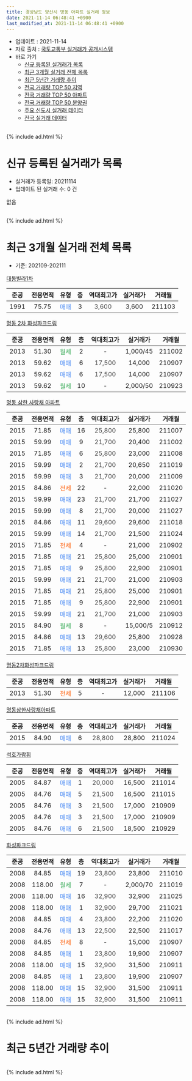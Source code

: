 ```yaml
---
title: 경상남도 양산시 명동 아파트 실거래 정보
date: 2021-11-14 06:48:41 +0900
last_modified_at: 2021-11-14 06:48:41 +0900
---
```


* 업데이트 : 2021-11-14
* 자료 출처 : [국토교통부 실거래가 공개시스템](http://rt.molit.go.kr)
* 바로 가기
    * [신규 등록된 실거래가 목록](#신규-등록된-실거래가-목록)
    * [최근 3개월 실거래 전체 목록](#최근-3개월-실거래-전체-목록)
    * [최근 5년간 거래량 추이](#최근-5년간-거래량-추이)
    * [전국 거래량 TOP 50 지역](https://inasie.github.io/apt-trade-info/최근-3개월-전국에서-가장-거래가-많이-발생한-지역)
    * [전국 거래량 TOP 50 아파트](https://inasie.github.io/apt-trade-info/최근-3개월-전국에서-가장-거래가-많이-발생한-아파트)
    * [전국 거래량 TOP 50 분양권](https://inasie.github.io/apt-trade-info/최근-3개월-전국에서-가장-거래가-많이-발생한-분양권)
    * [주요 신도시 실거래 데이터](https://inasie.github.io/apt-trade-info/주요-신도시)
    * [전국 실거래 데이터](https://inasie.github.io/apt-trade-info/전국)
<br>
{% include ad.html %}
<br>

# 신규 등록된 실거래가 목록
* 실거래가 등록일: 20211114
* 업데이트 된 실거래 수: 0 건

없음

<br>
{% include ad.html %}
<br>

# 최근 3개월 실거래 전체 목록
* 기준: 202109-202111


[대동빌라1차](https://search.naver.com/search.naver?query=%EA%B2%BD%EC%83%81%EB%82%A8%EB%8F%84+%EC%96%91%EC%82%B0%EC%8B%9C+%EB%AA%85%EB%8F%99+%EB%8C%80%EB%8F%99%EB%B9%8C%EB%9D%BC1%EC%B0%A8)

|준공|전용면적|유형|층|역대최고가|실거래가|거래월|
|:---:|:---:|:---:|:---:|:---:|:---:|:---:|
|1991|75.75|<span style="color:#4285f3">매매</span>|3|<span style="color:#444444">3,600</span>|3,600|211103|

[명동 2차 화성파크드림](https://search.naver.com/search.naver?query=%EA%B2%BD%EC%83%81%EB%82%A8%EB%8F%84+%EC%96%91%EC%82%B0%EC%8B%9C+%EB%AA%85%EB%8F%99+%EB%AA%85%EB%8F%99+2%EC%B0%A8+%ED%99%94%EC%84%B1%ED%8C%8C%ED%81%AC%EB%93%9C%EB%A6%BC)

|준공|전용면적|유형|층|역대최고가|실거래가|거래월|
|:---:|:---:|:---:|:---:|:---:|:---:|:---:|
|2013|51.30|<span style="color:#34a853">월세</span>|2|<span style="color:#444444">-</span>|1,000/45|211002|
|2013|59.62|<span style="color:#4285f3">매매</span>|6|<span style="color:#444444">17,500</span>|14,000|210907|
|2013|59.62|<span style="color:#4285f3">매매</span>|6|<span style="color:#444444">17,500</span>|14,000|210907|
|2013|59.62|<span style="color:#34a853">월세</span>|10|<span style="color:#444444">-</span>|2,000/50|210923|

[명동 삼한 사랑채 아파트](https://search.naver.com/search.naver?query=%EA%B2%BD%EC%83%81%EB%82%A8%EB%8F%84+%EC%96%91%EC%82%B0%EC%8B%9C+%EB%AA%85%EB%8F%99+%EB%AA%85%EB%8F%99+%EC%82%BC%ED%95%9C+%EC%82%AC%EB%9E%91%EC%B1%84+%EC%95%84%ED%8C%8C%ED%8A%B8)

|준공|전용면적|유형|층|역대최고가|실거래가|거래월|
|:---:|:---:|:---:|:---:|:---:|:---:|:---:|
|2015|71.85|<span style="color:#4285f3">매매</span>|16|<span style="color:#444444">25,800</span>|25,800|211007|
|2015|59.99|<span style="color:#4285f3">매매</span>|9|<span style="color:#444444">21,700</span>|20,400|211002|
|2015|71.85|<span style="color:#4285f3">매매</span>|6|<span style="color:#444444">25,800</span>|23,000|211008|
|2015|59.99|<span style="color:#4285f3">매매</span>|2|<span style="color:#444444">21,700</span>|20,650|211019|
|2015|59.99|<span style="color:#4285f3">매매</span>|3|<span style="color:#444444">21,700</span>|20,000|211009|
|2015|84.86|<span style="color:#ff5a00">전세</span>|22|<span style="color:#444444">-</span>|22,000|211020|
|2015|59.99|<span style="color:#4285f3">매매</span>|23|<span style="color:#444444">21,700</span>|21,700|211027|
|2015|59.99|<span style="color:#4285f3">매매</span>|8|<span style="color:#444444">21,700</span>|20,000|211027|
|2015|84.86|<span style="color:#4285f3">매매</span>|11|<span style="color:#444444">29,600</span>|29,600|211018|
|2015|59.99|<span style="color:#4285f3">매매</span>|14|<span style="color:#444444">21,700</span>|21,500|211024|
|2015|71.85|<span style="color:#ff5a00">전세</span>|4|<span style="color:#444444">-</span>|21,000|210902|
|2015|71.85|<span style="color:#4285f3">매매</span>|21|<span style="color:#444444">25,800</span>|25,000|210901|
|2015|71.85|<span style="color:#4285f3">매매</span>|9|<span style="color:#444444">25,800</span>|22,900|210901|
|2015|59.99|<span style="color:#4285f3">매매</span>|21|<span style="color:#444444">21,700</span>|21,000|210903|
|2015|71.85|<span style="color:#4285f3">매매</span>|21|<span style="color:#444444">25,800</span>|25,000|210901|
|2015|71.85|<span style="color:#4285f3">매매</span>|9|<span style="color:#444444">25,800</span>|22,900|210901|
|2015|59.99|<span style="color:#4285f3">매매</span>|21|<span style="color:#444444">21,700</span>|21,000|210903|
|2015|84.90|<span style="color:#34a853">월세</span>|8|<span style="color:#444444">-</span>|15,000/5|210912|
|2015|84.86|<span style="color:#4285f3">매매</span>|13|<span style="color:#444444">29,600</span>|25,800|210928|
|2015|71.85|<span style="color:#4285f3">매매</span>|13|<span style="color:#444444">25,800</span>|23,000|210930|

[명동2차화성파크드림](https://search.naver.com/search.naver?query=%EA%B2%BD%EC%83%81%EB%82%A8%EB%8F%84+%EC%96%91%EC%82%B0%EC%8B%9C+%EB%AA%85%EB%8F%99+%EB%AA%85%EB%8F%992%EC%B0%A8%ED%99%94%EC%84%B1%ED%8C%8C%ED%81%AC%EB%93%9C%EB%A6%BC)

|준공|전용면적|유형|층|역대최고가|실거래가|거래월|
|:---:|:---:|:---:|:---:|:---:|:---:|:---:|
|2013|51.30|<span style="color:#ff5a00">전세</span>|5|<span style="color:#444444">-</span>|12,000|211106|

[명동삼한사랑채아파트](https://search.naver.com/search.naver?query=%EA%B2%BD%EC%83%81%EB%82%A8%EB%8F%84+%EC%96%91%EC%82%B0%EC%8B%9C+%EB%AA%85%EB%8F%99+%EB%AA%85%EB%8F%99%EC%82%BC%ED%95%9C%EC%82%AC%EB%9E%91%EC%B1%84%EC%95%84%ED%8C%8C%ED%8A%B8)

|준공|전용면적|유형|층|역대최고가|실거래가|거래월|
|:---:|:---:|:---:|:---:|:---:|:---:|:---:|
|2015|84.90|<span style="color:#4285f3">매매</span>|6|<span style="color:#444444">28,800</span>|28,800|211024|

[석호가람휘](https://search.naver.com/search.naver?query=%EA%B2%BD%EC%83%81%EB%82%A8%EB%8F%84+%EC%96%91%EC%82%B0%EC%8B%9C+%EB%AA%85%EB%8F%99+%EC%84%9D%ED%98%B8%EA%B0%80%EB%9E%8C%ED%9C%98)

|준공|전용면적|유형|층|역대최고가|실거래가|거래월|
|:---:|:---:|:---:|:---:|:---:|:---:|:---:|
|2005|84.87|<span style="color:#4285f3">매매</span>|1|<span style="color:#444444">20,000</span>|16,500|211014|
|2005|84.76|<span style="color:#4285f3">매매</span>|5|<span style="color:#444444">21,500</span>|16,500|211015|
|2005|84.76|<span style="color:#4285f3">매매</span>|3|<span style="color:#444444">21,500</span>|17,000|210909|
|2005|84.76|<span style="color:#4285f3">매매</span>|3|<span style="color:#444444">21,500</span>|17,000|210909|
|2005|84.76|<span style="color:#4285f3">매매</span>|6|<span style="color:#444444">21,500</span>|18,500|210929|

[화성파크드림](https://search.naver.com/search.naver?query=%EA%B2%BD%EC%83%81%EB%82%A8%EB%8F%84+%EC%96%91%EC%82%B0%EC%8B%9C+%EB%AA%85%EB%8F%99+%ED%99%94%EC%84%B1%ED%8C%8C%ED%81%AC%EB%93%9C%EB%A6%BC)

|준공|전용면적|유형|층|역대최고가|실거래가|거래월|
|:---:|:---:|:---:|:---:|:---:|:---:|:---:|
|2008|84.85|<span style="color:#4285f3">매매</span>|19|<span style="color:#444444">23,800</span>|23,800|211010|
|2008|118.00|<span style="color:#34a853">월세</span>|7|<span style="color:#444444">-</span>|2,000/70|211019|
|2008|118.00|<span style="color:#4285f3">매매</span>|16|<span style="color:#444444">32,900</span>|32,900|211025|
|2008|118.00|<span style="color:#4285f3">매매</span>|1|<span style="color:#444444">32,900</span>|29,700|211021|
|2008|84.85|<span style="color:#4285f3">매매</span>|4|<span style="color:#444444">23,800</span>|22,200|211020|
|2008|84.76|<span style="color:#4285f3">매매</span>|13|<span style="color:#444444">22,500</span>|22,500|211017|
|2008|84.85|<span style="color:#ff5a00">전세</span>|8|<span style="color:#444444">-</span>|15,000|210907|
|2008|84.85|<span style="color:#4285f3">매매</span>|1|<span style="color:#444444">23,800</span>|19,900|210907|
|2008|118.00|<span style="color:#4285f3">매매</span>|15|<span style="color:#444444">32,900</span>|31,500|210911|
|2008|84.85|<span style="color:#4285f3">매매</span>|1|<span style="color:#444444">23,800</span>|19,900|210907|
|2008|118.00|<span style="color:#4285f3">매매</span>|15|<span style="color:#444444">32,900</span>|31,500|210911|
|2008|118.00|<span style="color:#4285f3">매매</span>|15|<span style="color:#444444">32,900</span>|31,500|210911|


<br>
{% include ad.html %}
<br>

# 최근 5년간 거래량 추이


<div style="width:100%;">
    <canvas id="deal_progress" height="200"></canvas>
</div>

<script>
new Chart(document.getElementById("deal_progress"), {
    type: 'line',
    data: {
        labels: ['201611','201612','201701','201702','201703','201704','201705','201706','201707','201708','201709','201710','201711','201712','201801','201802','201803','201804','201805','201806','201807','201808','201809','201810','201811','201812','201901','201902','201903','201904','201905','201906','201907','201908','201909','201910','201911','201912','202001','202002','202003','202004','202005','202006','202007','202008','202009','202010','202011','202012','202101','202102','202103','202104','202105','202106','202107','202108','202109','202110','202111'],
        datasets: [{
            label: '매매',
            pointRadius: 1,
            data: [21, 6, 6, 7, 9, 7, 12, 7, 4, 3, 3, 6, 5, 3, 4, 2, 5, 3, 2, 2, 5, 7, 2, 8, 7, 1, 13, 2, 8, 5, 6, 5, 10, 16, 19, 24, 23, 28, 15, 21, 9, 3, 14, 11, 38, 9, 11, 15, 12, 31, 13, 12, 34, 58, 50, 37, 23, 3, 18, 17, 1],
            borderColor: "rgba(255, 201, 14, 1)",
            backgroundColor: "rgba(255, 201, 14, 0.5)",
            fill: false,
            lineTension: 0
        },{
            label: '전월세',
            pointRadius: 1,
            data: [4, 2, 4, 5, 10, 3, 2, 2, 9, 13, 3, 4, 7, 11, 8, 7, 5, 7, 3, 5, 2, 5, 3, 6, 4, 7, 6, 5, 1, 9, 6, 8, 6, 2, 7, 13, 8, 15, 4, 6, 6, 12, 5, 3, 4, 5, 1, 8, 2, 5, 9, 8, 11, 18, 7, 21, 10, 5, 4, 3, 1],
            borderColor: "rgba(0, 141, 185, 1)",
            backgroundColor: "rgba(0, 141, 185, 0.5)",
            fill: false,
            lineTension: 0
        }
        ]
    },
    options: {
        responsive: true,
        title: {
            display: false
        },
        tooltips: {
            mode: 'index',
            intersect: false
        },
        hover: {
            mode: 'nearest',
            intersect: true
        },
        scales: {
            xAxes: [{
                display: true,
                scaleLabel: {
                    display: true,
                    labelString: '년/월'
                }
            }],
            yAxes: [{
                display: true,
                ticks: {
                    suggestedMin: 0,
                },
                scaleLabel: {
                    display: true,
                    labelString: '실거래 수'
                }
            }]
        }
    }
});

</script>


<br>
{% include ad.html %}
<br>

